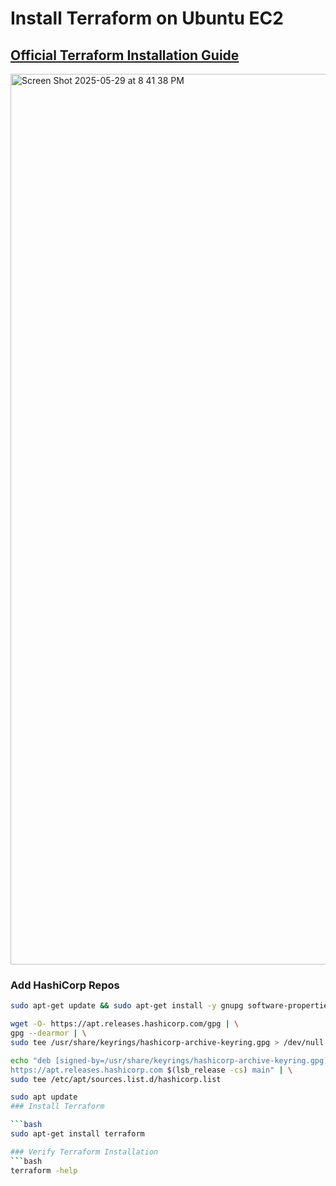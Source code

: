 # Install Terraform on Ubuntu EC2
[Official Terraform Installation Guide](https://developer.hashicorp.com/terraform/tutorials/aws-get-started/install-cli)
---
<img width="1425" alt="Screen Shot 2025-05-29 at 8 41 38 PM" src="https://github.com/user-attachments/assets/ee57150a-3c28-4875-81fb-ed7ec09f8911" />

### Add HashiCorp Repos

```bash
sudo apt-get update && sudo apt-get install -y gnupg software-properties-common

wget -O- https://apt.releases.hashicorp.com/gpg | \
gpg --dearmor | \
sudo tee /usr/share/keyrings/hashicorp-archive-keyring.gpg > /dev/null

echo "deb [signed-by=/usr/share/keyrings/hashicorp-archive-keyring.gpg] \
https://apt.releases.hashicorp.com $(lsb_release -cs) main" | \
sudo tee /etc/apt/sources.list.d/hashicorp.list

sudo apt update
### Install Terraform

```bash
sudo apt-get install terraform

### Verify Terraform Installation
```bash
terraform -help
